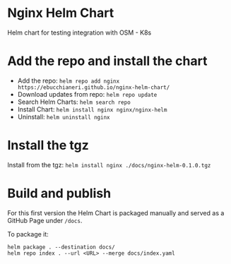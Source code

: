 # Nginx Helm Chart
Helm chart for testing integration with OSM - K8s

# Add the repo and install the chart
- Add the repo: `helm repo add nginx https://ebucchianeri.github.io/nginx-helm-chart/`
- Download updates from repo: `helm repo update`
- Search Helm Charts: `helm search repo`
- Install Chart: `helm install nginx nginx/nginx-helm`
- Uninstall: `helm uninstall nginx`

# Install the tgz
Install from the tgz:
`helm install nginx ./docs/nginx-helm-0.1.0.tgz`

# Build and publish
For this first version the Helm Chart is packaged manually and served
as a GitHub Page under `/docs`.

To package it:
```
helm package . --destination docs/
helm repo index . --url <URL> --merge docs/index.yaml 
```
